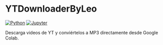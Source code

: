 # YTDownloaderByLeo

[![Python](https://img.shields.io/badge/python-3.10-blue?logo=python&logoColor=white)](https://www.python.org/)
[![Jupyter](https://img.shields.io/badge/jupyter-notebook-orange?logo=jupyter&logoColor=white)](https://jupyter.org/)

Descarga videos de YT y conviértelos a MP3 directamente desde Google Colab.
